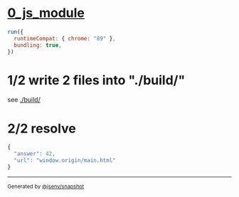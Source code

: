# [0_js_module](../../script_type_module_inline.test.mjs#L23)

```js
run({
  runtimeCompat: { chrome: "89" },
  bundling: true,
})
```

# 1/2 write 2 files into "./build/"

see [./build/](./build/)

# 2/2 resolve

```js
{
  "answer": 42,
  "url": "window.origin/main.html"
}
```
---

<sub>
  Generated by <a href="https://github.com/jsenv/core/tree/main/packages/independent/snapshot">@jsenv/snapshot</a>
</sub>